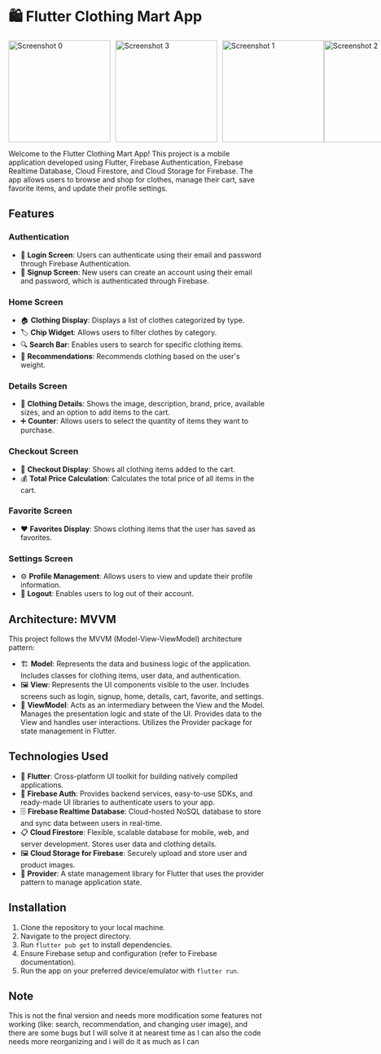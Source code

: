 # 🛍️ Flutter Clothing Mart App
<div style="display: flex; flex-direction: row;">
    <img src="https://github.com/YoussefAmrRagab/Clothing-Mart/assets/114784684/8c099eb0-c0b1-41f2-a511-2ede4b7ef519" alt="Screenshot 0" style="width: 200px; height: auto; margin-right: 10px;">
    <img src="https://github.com/YoussefAmrRagab/Clothing-Mart/assets/114784684/a13ecd0d-8ecb-4704-b260-c7fad62ffaad" alt="Screenshot 3" style="width: 200px; height: auto; margin-right: 10px;">
    <img src="https://github.com/YoussefAmrRagab/Clothing-Mart/assets/114784684/bffa1e9a-e04b-4017-a1c3-3f4a1fcaf4c4" alt="Screenshot 1" style="width: 200px; height: auto;">
    <img src="https://github.com/YoussefAmrRagab/Clothing-Mart/assets/114784684/372e911b-aec1-447c-8265-96c1466e5335" alt="Screenshot 2" style="width: 200px; height: auto; margin-right: 10px;">
</div>

Welcome to the Flutter Clothing Mart App! This project is a mobile application developed using Flutter, Firebase Authentication, Firebase Realtime Database, Cloud Firestore, and Cloud Storage for Firebase. The app allows users to browse and shop for clothes, manage their cart, save favorite items, and update their profile settings.

## Features

### Authentication

- 🔐 **Login Screen**: Users can authenticate using their email and password through Firebase Authentication.
- 📝 **Signup Screen**: New users can create an account using their email and password, which is authenticated through Firebase.

### Home Screen

- 🏠 **Clothing Display**: Displays a list of clothes categorized by type.
- 🏷️ **Chip Widget**: Allows users to filter clothes by category.
- 🔍 **Search Bar**: Enables users to search for specific clothing items.
- 🎉 **Recommendations**: Recommends clothing based on the user's weight.

### Details Screen

- 📄 **Clothing Details**: Shows the image, description, brand, price, available sizes, and an option to add items to the cart.
- ➕ **Counter**: Allows users to select the quantity of items they want to purchase.

### Checkout Screen

- 🛒 **Checkout Display**: Shows all clothing items added to the cart.
- 💰 **Total Price Calculation**: Calculates the total price of all items in the cart.

### Favorite Screen

- ❤️ **Favorites Display**: Shows clothing items that the user has saved as favorites.

### Settings Screen

- ⚙️ **Profile Management**: Allows users to view and update their profile information.
- 🚪 **Logout**: Enables users to log out of their account.

## Architecture: MVVM

This project follows the MVVM (Model-View-ViewModel) architecture pattern:

- 🏗️ **Model**: Represents the data and business logic of the application. Includes classes for clothing items, user data, and authentication.
- 🖼️ **View**: Represents the UI components visible to the user. Includes screens such as login, signup, home, details, cart, favorite, and settings.
- 🧠 **ViewModel**: Acts as an intermediary between the View and the Model. Manages the presentation logic and state of the UI. Provides data to the View and handles user interactions. Utilizes the Provider package for state management in Flutter.

## Technologies Used

- 📱 **Flutter**: Cross-platform UI toolkit for building natively compiled applications.
- 🔑 **Firebase Auth**: Provides backend services, easy-to-use SDKs, and ready-made UI libraries to authenticate users to your app.
- 🗄️ **Firebase Realtime Database**: Cloud-hosted NoSQL database to store and sync data between users in real-time.
- 📋 **Cloud Firestore**: Flexible, scalable database for mobile, web, and server development. Stores user data and clothing details.
- 🖼️ **Cloud Storage for Firebase**: Securely upload and store user and product images.
- 🔄 **Provider**: A state management library for Flutter that uses the provider pattern to manage application state.

## Installation

1. Clone the repository to your local machine.
2. Navigate to the project directory.
3. Run `flutter pub get` to install dependencies.
4. Ensure Firebase setup and configuration (refer to Firebase documentation).
5. Run the app on your preferred device/emulator with `flutter run`.

## Note

This is not the final version and needs more modification some features not working (like: search, recommendation, and changing user image), and there are some bugs but I will solve it at nearest time as I can also the code needs more reorganizing and i will do it as much as I can
